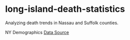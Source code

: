 # long-island-death-statistics
Analyzing death trends in Nassau and Suffolk counties. 

NY Demographics [Data Source](https://www.census.gov/data/tables/time-series/demo/popest/2010s-counties-detail.html)
